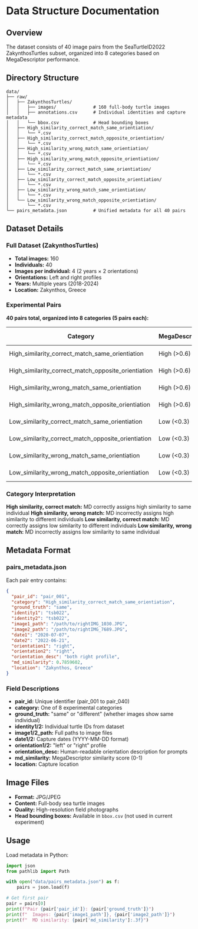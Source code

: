 # Data Structure Documentation

## Overview

The dataset consists of 40 image pairs from the SeaTurtleID2022 ZakynthosTurtles subset, organized into 8 categories based on MegaDescriptor performance.

## Directory Structure

```
data/
├── raw/
│   ├── ZakynthosTurtles/
│   │   ├── images/              # 160 full-body turtle images
│   │   ├── annotations.csv      # Individual identities and capture metadata
│   │   └── bbox.csv             # Head bounding boxes
│   ├── High_similarity_correct_match_same_orientiation/
│   │   └── *.csv
│   ├── High_similarity_correct_match_opposite_orientiation/
│   │   └── *.csv
│   ├── High_similarity_wrong_match_same_orientiation/
│   │   └── *.csv
│   ├── High_similarity_wrong_match_opposite_orientiation/
│   │   └── *.csv
│   ├── Low_similarity_correct_match_same_orientiation/
│   │   └── *.csv
│   ├── Low_similarity_correct_match_opposite_orientiation/
│   │   └── *.csv
│   ├── Low_similarity_wrong_match_same_orientiation/
│   │   └── *.csv
│   └── Low_similarity_wrong_match_opposite_orientiation/
│       └── *.csv
└── pairs_metadata.json          # Unified metadata for all 40 pairs
```

## Dataset Details

### Full Dataset (ZakynthosTurtles)
- **Total images:** 160
- **Individuals:** 40
- **Images per individual:** 4 (2 years × 2 orientations)
- **Orientations:** Left and right profiles
- **Years:** Multiple years (2018-2024)
- **Location:** Zakynthos, Greece

### Experimental Pairs

**40 pairs total, organized into 8 categories (5 pairs each):**

| Category | MegaDescriptor | Ground Truth | Same/Opposite | Count |
|----------|----------------|--------------|---------------|-------|
| High_similarity_correct_match_same_orientiation | High (>0.6) | Same turtle | Same profile | 5 |
| High_similarity_correct_match_opposite_orientiation | High (>0.6) | Same turtle | Opposite profiles | 5 |
| High_similarity_wrong_match_same_orientiation | High (>0.6) | Different turtles | Same profile | 5 |
| High_similarity_wrong_match_opposite_orientiation | High (>0.6) | Different turtles | Opposite profiles | 5 |
| Low_similarity_correct_match_same_orientiation | Low (<0.3) | Different turtles | Same profile | 5 |
| Low_similarity_correct_match_opposite_orientiation | Low (<0.3) | Different turtles | Opposite profiles | 5 |
| Low_similarity_wrong_match_same_orientiation | Low (<0.3) | Same turtle | Same profile | 5 |
| Low_similarity_wrong_match_opposite_orientiation | Low (<0.3) | Same turtle | Opposite profiles | 5 |

### Category Interpretation

**High similarity, correct match:** MD correctly assigns high similarity to same individual
**High similarity, wrong match:** MD incorrectly assigns high similarity to different individuals
**Low similarity, correct match:** MD correctly assigns low similarity to different individuals
**Low similarity, wrong match:** MD incorrectly assigns low similarity to same individual

## Metadata Format

### pairs_metadata.json

Each pair entry contains:

```json
{
  "pair_id": "pair_001",
  "category": "High_similarity_correct_match_same_orientiation",
  "ground_truth": "same",
  "identity1": "tsb022",
  "identity2": "tsb022",
  "image1_path": "/path/to/rightIMG_1030.JPG",
  "image2_path": "/path/to/rightIMG_7689.JPG",
  "date1": "2020-07-07",
  "date2": "2022-06-21",
  "orientation1": "right",
  "orientation2": "right",
  "orientation_desc": "both right profile",
  "md_similarity": 0.7859602,
  "location": "Zakynthos, Greece"
}
```

### Field Descriptions

- **pair_id:** Unique identifier (pair_001 to pair_040)
- **category:** One of 8 experimental categories
- **ground_truth:** "same" or "different" (whether images show same individual)
- **identity1/2:** Individual turtle IDs from dataset
- **image1/2_path:** Full paths to image files
- **date1/2:** Capture dates (YYYY-MM-DD format)
- **orientation1/2:** "left" or "right" profile
- **orientation_desc:** Human-readable orientation description for prompts
- **md_similarity:** MegaDescriptor similarity score (0-1)
- **location:** Capture location

## Image Files

- **Format:** JPG/JPEG
- **Content:** Full-body sea turtle images
- **Quality:** High-resolution field photographs
- **Head bounding boxes:** Available in `bbox.csv` (not used in current experiment)

## Usage

Load metadata in Python:

```python
import json
from pathlib import Path

with open("data/pairs_metadata.json") as f:
    pairs = json.load(f)

# Get first pair
pair = pairs[0]
print(f"Pair {pair['pair_id']}: {pair['ground_truth']}")
print(f"  Images: {pair['image1_path']}, {pair['image2_path']}")
print(f"  MD similarity: {pair['md_similarity']:.3f}")
```
